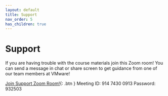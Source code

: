 ```yaml
---
layout: default
title: Support
nav_order: 5
has_children: true
---
```

# Support 

If you are having trouble with the course materials join this Zoom room! You can send a message in chat or share screen to get guidance from one of our team members at VMware!


[Join Support Zoom Room!](https://VMware.zoom.us/j/91474300913?pwd=SXJHNmxZdDN4R0hwdHBwWFREK3RwQT09){: .btn }
Meeting ID: 914 7430 0913
Password: 932503
